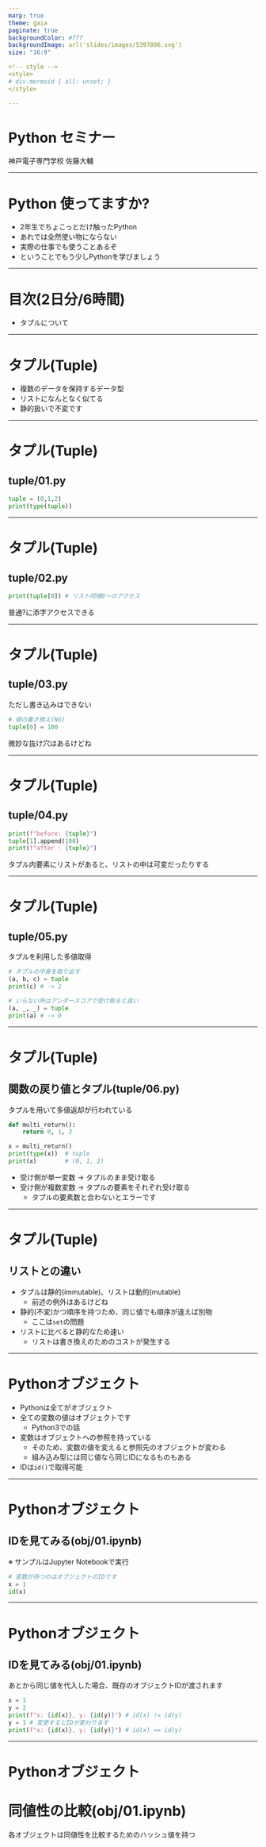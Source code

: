 ```yaml
---
marp: true
theme: gaia
paginate: true
backgroundColor: #fff
backgroundImage: url('slides/images/5397806.svg')
size: "16:9"

<!-- style -->
<style>
# div.mermaid { all: unset; }
</style>

---
```


# Python セミナー

神戸電子専門学校 佐藤大輔

---

# Python 使ってますか?

* 2年生でちょこっとだけ触ったPython
* あれでは全然使い物にならない
* 実際の仕事でも使うことあるぞ
* ということでもう少しPythonを学びましょう

---

# 目次(2日分/6時間)

* タプルについて

---

# タプル(Tuple)

* 複数のデータを保持するデータ型
* リストになんとなく似てる
* 静的扱いで不変です

---

# タプル(Tuple)
## tuple/01.py

```Python
tuple = (0,1,2)
print(type(tuple))
```

---

# タプル(Tuple)
## tuple/02.py

```Python
print(tuple[0]) # リスト同様0〜のアクセス
```
普通?に添字アクセスできる

---

# タプル(Tuple)
## tuple/03.py

ただし書き込みはできない

```Python
# 値の書き換え(NG)
tuple[0] = 100
```

微妙な抜け穴はあるけどね

---

# タプル(Tuple)
## tuple/04.py

```Python
print(f"before: {tuple}")
tuple[1].append(100)
print(f"after : {tuple}")
```

タプル内要素にリストがあると、リストの中は可変だったりする

---

# タプル(Tuple)
## tuple/05.py

タプルを利用した多値取得

```Python
# タプルの中身を取り出す
(a, b, c) = tuple
print(c) # -> 2

# いらない所はアンダースコアで受け取ると良い
(a, _, _) = tuple
print(a) # -> 0
```

---

# タプル(Tuple)
## 関数の戻り値とタプル(tuple/06.py)

タプルを用いて多値返却が行われている

```Python
def multi_return():
    return 0, 1, 2

x = multi_return()
print(type(x))  # tuple
print(x)        # (0, 1, 2)
```
* 受け側が単一変数 → タプルのまま受け取る
* 受け側が複数変数 → タプルの要素をそれぞれ受け取る
    * タプルの要素数と合わないとエラーです

---

# タプル(Tuple)
## リストとの違い

* タプルは静的(immutable)、リストは動的(mutable)
    * 前述の例外はあるけどね
* 静的(不変)かつ順序を持つため、同じ値でも順序が違えば別物
    * ここは`set`の問題
* リストに比べると静的なため速い
    * リストは書き換えのためのコストが発生する

---

# Pythonオブジェクト

* Pythonは全てがオブジェクト
* 全ての変数の値はオブジェクトです
    * Python3での話
* 変数はオブジェクトへの参照を持っている
    * そのため、変数の値を変えると参照先のオブジェクトが変わる
    * 組み込み型には同じ値なら同じIDになるものもある
* IDは`id()`で取得可能

---

# Pythonオブジェクト
## IDを見てみる(obj/01.ipynb)

※ サンプルはJupyter Notebookで実行

```Python
# 変数が持つのはオブジェクトのIDです
x = 1
id(x)
```

---

# Pythonオブジェクト
## IDを見てみる(obj/01.ipynb)

あとから同じ値を代入した場合、既存のオブジェクトIDが渡されます

```Python
x = 1
y = 2
print(f"x: {id(x)}, y: {id(y)}") # id(x) != id(y)
y = 1 # 変更するとIDが変わります
print(f"x: {id(x)}, y: {id(y)}") # id(x) == id(y)
```

---

# Pythonオブジェクト
# 同値性の比較(obj/01.ipynb)

各オブジェクトは同値性を比較するためのハッシュ値を持つ
